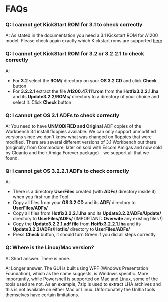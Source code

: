 # FAQs

### Q: I cannot get KickStart ROM for **3.1** to check correctly
A: As stated in the documentation you need a 3.1 Kickstart ROM for A1200 model. Please check again exactly which Kickstart roms are supported [here](instructions.md#kickstart-rom-files)

### Q: I cannot get KickStart ROM for **3.2 or 3.2.2.1** to check correctly
A:
- For **3.2** select the **ROM/** directory on your **OS 3.2 CD** and click **Check** button
- For **3.2.2.1** extract the file **A1200.47.111.rom** from the **Hotfix3.2.2.1.lha** and its **Update3.2.2/ROMs/** directory to a directory of your choice and select it. Click **Check** button

### Q: I cannot get OS 3.1 ADFs to check correctly
A: You need to have **UNMODIFIED and Original** ADF copies of the Workbench 3.1 install floppies available. We can only support unmodified versions since we don't know what was changed on floppies that were modified. There are several different versions of 3.1 Workbench out there (originally from Commodore, later on sold with Escom Amigas and now sold by Cloanto and their Amiga Forever package) - we support all that we found.

### Q: I cannot get OS 3.2.2.1 ADFs to check correctly
A:
- There is a directory **UserFiles** created (with **ADFs/** directory inside it) when you first run the Tool
- Copy all files from your **OS 3.2 CD** and its **ADF/** directory to **UserFiles/ADFs/**
- Copy all files from **Hotfix3.2.2.1.lha** and its **Update3.2.2/ADFs/Update/** directory to **UserFiles/ADFs/**  (IMPORTANT: **Overwite** any existing files !)
- Copy the **Update3.2.2.1.adf file** from **Hotfix3.2.2.1.lha** and its **Update3.2.2/ADFs/Hotfix/** directory to **UserFiles/ADFs/**
- Press **Check** button, it should turn Green if you did all steps correctly

### Q: Where is the Linux/Mac version?
A: Short answer. There is none.

A: Longer answer. The GUI is built using WPF (Windows Presentation Foundation), which as the name suggests, is Windows specific. More importantly, while Powershell is supported on Mac and Linux, some of the tools used are not. As an example, 7zip is used to extract LHA archives and this is not available on either Mac or Linux. Unfortunately the Unlha tools themselves have certain limitations.
